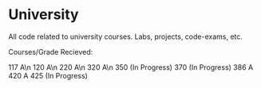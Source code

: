 # University
All code related to university courses. Labs, projects, code-exams, etc.

Courses/Grade Recieved:

117 A\n
120 A\n
220 A\n
320 A\n
350 (In Progress)
370 (In Progress)
386 A
420 A
425 (In Progress)
